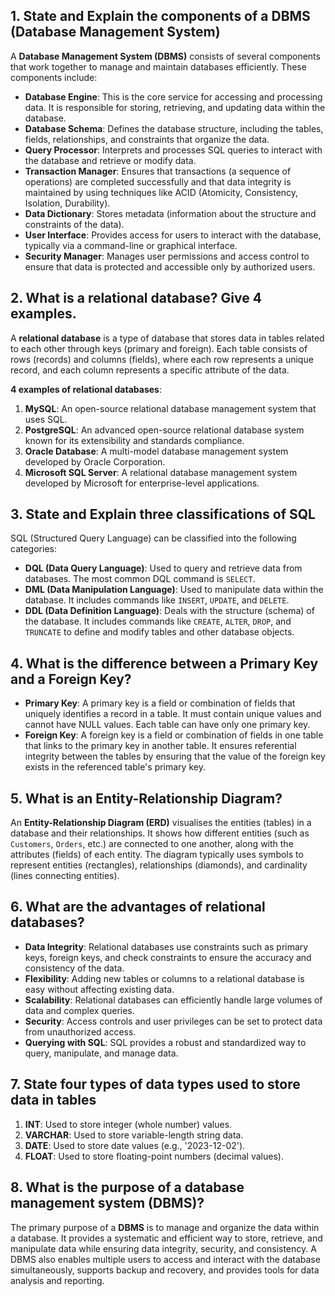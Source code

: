 <H2>1. State and Explain the components of a DBMS (Database Management System)</H2>

A **Database Management System (DBMS)** consists of several components that work together to manage and maintain databases efficiently. These components include:

- **Database Engine**: This is the core service for accessing and processing data. It is responsible for storing, retrieving, and updating data within the database.
- **Database Schema**: Defines the database structure, including the tables, fields, relationships, and constraints that organize the data.
- **Query Processor**: Interprets and processes SQL queries to interact with the database and retrieve or modify data.
- **Transaction Manager**: Ensures that transactions (a sequence of operations) are completed successfully and that data integrity is maintained by using techniques like ACID (Atomicity, Consistency, Isolation, Durability).
- **Data Dictionary**: Stores metadata (information about the structure and constraints of the data).
- **User Interface**: Provides access for users to interact with the database, typically via a command-line or graphical interface.
- **Security Manager**: Manages user permissions and access control to ensure that data is protected and accessible only by authorized users.



<H2>2. What is a relational database? Give 4 examples.</H2>

A **relational database** is a type of database that stores data in tables related to each other through keys (primary and foreign). Each table consists of rows (records) and columns (fields), where each row represents a unique record, and each column represents a specific attribute of the data.

**4 examples of relational databases**:
1. **MySQL**: An open-source relational database management system that uses SQL.
2. **PostgreSQL**: An advanced open-source relational database system known for its extensibility and standards compliance.
3. **Oracle Database**: A multi-model database management system developed by Oracle Corporation.
4. **Microsoft SQL Server**: A relational database management system developed by Microsoft for enterprise-level applications.



<H2>3. State and Explain three classifications of SQL</H2>

SQL (Structured Query Language) can be classified into the following categories:

- **DQL (Data Query Language)**: Used to query and retrieve data from databases. The most common DQL command is `SELECT`.
- **DML (Data Manipulation Language)**: Used to manipulate data within the database. It includes commands like `INSERT`, `UPDATE`, and `DELETE`.
- **DDL (Data Definition Language)**: Deals with the structure (schema) of the database. It includes commands like `CREATE`, `ALTER`, `DROP`, and `TRUNCATE` to define and modify tables and other database objects.


<H2>4. What is the difference between a Primary Key and a Foreign Key?</H2>

- **Primary Key**: A primary key is a field or combination of fields that uniquely identifies a record in a table. It must contain unique values and cannot have NULL values. Each table can have only one primary key.
- **Foreign Key**: A foreign key is a field or combination of fields in one table that links to the primary key in another table. It ensures referential integrity between the tables by ensuring that the value of the foreign key exists in the referenced table's primary key.


<H2>5. What is an Entity-Relationship Diagram?</H2>

An **Entity-Relationship Diagram (ERD)** visualises the entities (tables) in a database and their relationships. It shows how different entities (such as `Customers`, `Orders`, etc.) are connected to one another, along with the attributes (fields) of each entity. The diagram typically uses symbols to represent entities (rectangles), relationships (diamonds), and cardinality (lines connecting entities).


<H2>6. What are the advantages of relational databases?</H2>

- **Data Integrity**: Relational databases use constraints such as primary keys, foreign keys, and check constraints to ensure the accuracy and consistency of the data.
- **Flexibility**: Adding new tables or columns to a relational database is easy without affecting existing data.
- **Scalability**: Relational databases can efficiently handle large volumes of data and complex queries.
- **Security**: Access controls and user privileges can be set to protect data from unauthorized access.
- **Querying with SQL**: SQL provides a robust and standardized way to query, manipulate, and manage data.


<H2>7. State four types of data types used to store data in tables</H2>

1. **INT**: Used to store integer (whole number) values.
2. **VARCHAR**: Used to store variable-length string data.
3. **DATE**: Used to store date values (e.g., '2023-12-02').
4. **FLOAT**: Used to store floating-point numbers (decimal values).



<H2>8. What is the purpose of a database management system (DBMS)?</H2>

The primary purpose of a **DBMS** is to manage and organize the data within a database. It provides a systematic and efficient way to store, retrieve, and manipulate data while ensuring data integrity, security, and consistency. A DBMS also enables multiple users to access and interact with the database simultaneously, supports backup and recovery, and provides tools for data analysis and reporting.
